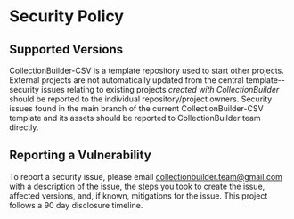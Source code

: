 # Security Policy

## Supported Versions

CollectionBuilder-CSV is a template repository used to start other projects.
External projects are not automatically updated from the central template--security issues relating to existing projects _created with CollectionBuilder_ should be reported to the individual repository/project owners.
Security issues found in the main branch of the current CollectionBuilder-CSV template and its assets should be reported to CollectionBuilder team directly.

## Reporting a Vulnerability

To report a security issue, please email <collectionbuilder.team@gmail.com> with a description of the issue, the steps you took to create the issue, affected versions, and, if known, mitigations for the issue. This project follows a 90 day disclosure timeline.
